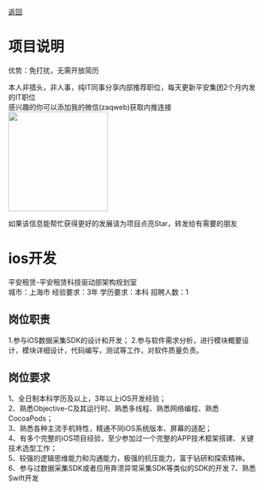 [返回](../../)

# 项目说明

优势：免打扰，无需开放简历

本人非猎头，非人事，纯IT同事分享内部推荐职位，每天更新平安集团2个月内发的IT职位  
感兴趣的你可以添加我的微信(zaqweb)获取内推连接  
<img src="https://github.com/zaqweb/PA-IT-JOBS/blob/master/WechatICode.jpeg"  height="200" width="200">

如果该信息能帮忙获得更好的发展请为项目点亮Star，转发给有需要的朋友

# ios开发
平安租赁-平安租赁科技驱动部架构规划室  
城市：上海市 经验要求：3年 学历要求：本科  招聘人数：1

## 岗位职责
1.参与iOS数据采集SDK的设计和开发；
2.参与软件需求分析，进行模块概要设计，模块详细设计，代码编写，测试等工作，对软件质量负责。

## 岗位要求
1、全日制本科学历及以上，3年以上iOS开发经验；			
2、熟悉Objective-C及其运行时、熟悉多线程、熟悉网络编程、熟悉CocoaPods；			
3、熟悉各种主流手机特性，精通不同iOS系统版本、屏幕的适配；			
4、有多个完整的iOS项目经验，至少参加过一个完整的APP技术框架搭建、关键技术选型工作；			
5、较强的逻辑思维能力和沟通能力，极强的抗压能力，富于钻研和探索精神。			
6、参与过数据采集SDK或者应用奔溃异常采集SDK等类似的SDK的开发
7、熟悉Swift开发




